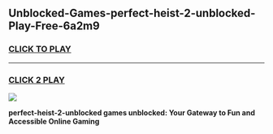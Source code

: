 
## Unblocked-Games-perfect-heist-2-unblocked-Play-Free-6a2m9
<h3>
<a href="https://premium76.site?title=perfect-heist-2-unblocked&ref=10A">CLICK TO PLAY</a></h3>
<hr>

<h3>
<a href="https://premium76.site?title=perfect-heist-2-unblocked&ref=10A">CLICK 2 PLAY</a>
  
</h3>

<a href="https://premium76.site?title=perfect-heist-2-unblocked&ref=10A"><img src="https://clearcache.store/games.png"></a>


**perfect-heist-2-unblocked games unblocked: Your Gateway to Fun and Accessible Online Gaming**
